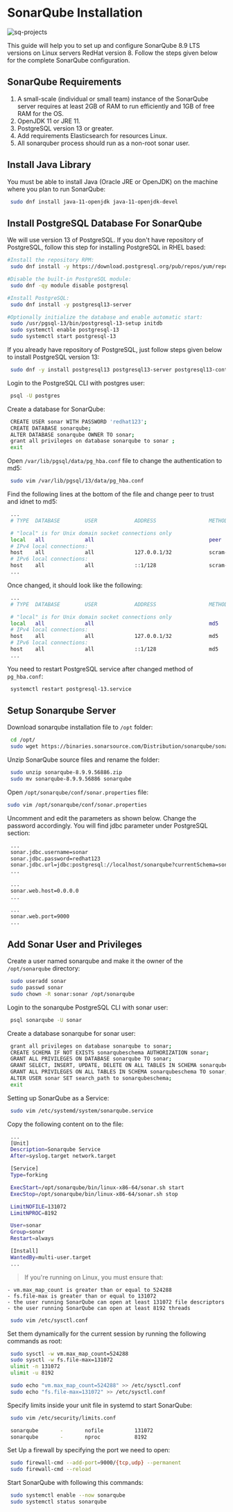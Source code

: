 # SonarQube Installation

![sq-projects](../img/sq.png)

This guide will help you to set up and configure SonarQube 8.9 LTS versions on Linux servers RedHat version 8. Follow the steps given below for the complete SonarQube configuration.

## SonarQube Requirements
1. A small-scale (individual or small team) instance of the SonarQube server requires at least 2GB of RAM to run efficiently and 1GB of free RAM for the OS.
2. OpenJDK 11 or JRE 11.
3. PostgreSQL version 13 or greater.
4. Add requirements Elasticsearch for resources Linux.
5. All sonarquber process should run as a non-root sonar user.

## Install Java Library

You must be able to install Java (Oracle JRE or OpenJDK) on the machine where you plan to run SonarQube:

```bash
 sudo dnf install java-11-openjdk java-11-openjdk-devel
```

## Install PostgreSQL Database For SonarQube
We will use version 13 of PostgreSQL. If you don't have repository of PostgreSQL, follow this step for installing PostgreSQL in RHEL based:

```bash
#Install the repository RPM:
 sudo dnf install -y https://download.postgresql.org/pub/repos/yum/reporpms/EL-8-x86_64/pgdg-redhat-repo-latest.noarch.rpm

#Disable the built-in PostgreSQL module:
 sudo dnf -qy module disable postgresql

#Install PostgreSQL:
 sudo dnf install -y postgresql13-server

#Optionally initialize the database and enable automatic start:
 sudo /usr/pgsql-13/bin/postgresql-13-setup initdb
 sudo systemctl enable postgresql-13
 sudo systemctl start postgresql-13
```

If you already have repository of PostgreSQL, just follow steps given below to install PostgreSQL version 13:

```bash
 sudo dnf -y install postgresql13 postgresql13-server postgresql13-contrib
```

Login to the PostgreSQL CLI with postgres user:

```bash
 psql -U postgres
```

Create a database for SonarQube:

```bash
 CREATE USER sonar WITH PASSWORD 'redhat123';
 CREATE DATABASE sonarqube;
 ALTER DATABASE sonarqube OWNER TO sonar;
 grant all privileges on database sonarqube to sonar ;
 exit
```

Open `/var/lib/pgsql/data/pg_hba.conf` file to change the authentication to md5:

```bash
 sudo vim /var/lib/pgsql/13/data/pg_hba.conf
```

Find the following lines at the bottom of the file and change peer to trust and idnet to md5:

```bash
 ...
 # TYPE  DATABASE        USER            ADDRESS                 METHOD

 # "local" is for Unix domain socket connections only
 local   all             all                                     peer
 # IPv4 local connections:
 host    all             all             127.0.0.1/32            scram-sha-256
 # IPv6 local connections:
 host    all             all             ::1/128                 scram-sha-256
 ...
```

Once changed, it should look like the following:

```bash
 ...
 # TYPE  DATABASE        USER            ADDRESS                 METHOD

 # "local" is for Unix domain socket connections only
 local   all             all                                     md5
 # IPv4 local connections:
 host    all             all             127.0.0.1/32            md5
 # IPv6 local connections:
 host    all             all             ::1/128                 md5
 ...
```

You need to restart PostgreSQL service after changed method of `pg_hba.conf`:

```bash
 systemctl restart postgresql-13.service
```

## Setup Sonarqube Server
Download sonarqube installation file to `/opt` folder:

```bash
 cd /opt/
 sudo wget https://binaries.sonarsource.com/Distribution/sonarqube/sonarqube-8.9.9.56886.zip
```

Unzip SonarQube source files and rename the folder:

```bash
 sudo unzip sonarqube-8.9.9.56886.zip
 sudo mv sonarqube-8.9.9.56886 sonarqube
```

Open `/opt/sonarqube/conf/sonar.properties` file:

```bash
sudo vim /opt/sonarqube/conf/sonar.properties
```

Uncomment and edit the parameters as shown below. Change the password accordingly. You will find jdbc parameter under PostgreSQL section:

```bash
 ...
 sonar.jdbc.username=sonar
 sonar.jdbc.password=redhat123
 sonar.jdbc.url=jdbc:postgresql://localhost/sonarqube?currentSchema=sonarqubeschema
 ...
 
 ...
 sonar.web.host=0.0.0.0
 ...

 ...
 sonar.web.port=9000
 ...
```

## Add Sonar User and Privileges

Create a user named sonarqube and make it the owner of the `/opt/sonarqube` directory:

```bash
 sudo useradd sonar
 sudo passwd sonar
 sudo chown -R sonar:sonar /opt/sonarqube
```

Login to the sonarqube PostgreSQL CLI with sonar user:

```bash
 psql sonarqube -U sonar
```

Create a database sonarqube for sonar user:

```bash
 grant all privileges on database sonarqube to sonar;
 CREATE SCHEMA IF NOT EXISTS sonarqubeschema AUTHORIZATION sonar;
 GRANT ALL PRIVILEGES ON DATABASE sonarqube TO sonar;
 GRANT SELECT, INSERT, UPDATE, DELETE ON ALL TABLES IN SCHEMA sonarqubeschema TO sonar;
 GRANT ALL PRIVILEGES ON ALL TABLES IN SCHEMA sonarqubeschema TO sonar;
 ALTER USER sonar SET search_path to sonarqubeschema;
 exit
```

Setting up SonarQube as a Service:

```bash
 sudo vim /etc/systemd/system/sonarqube.service
```

Copy the following content on to the file:

```bash
 ...
 [Unit]
 Description=Sonarqube Service
 After=syslog.target network.target

 [Service]
 Type=forking

 ExecStart=/opt/sonarqube/bin/linux-x86-64/sonar.sh start
 ExecStop=/opt/sonarqube/bin/linux-x86-64/sonar.sh stop

 LimitNOFILE=131072
 LimitNPROC=8192

 User=sonar
 Group=sonar
 Restart=always

 [Install]
 WantedBy=multi-user.target
 ...
```

>If you're running on Linux, you must ensure that:

    - vm.max_map_count is greater than or equal to 524288
    - fs.file-max is greater than or equal to 131072
    - the user running SonarQube can open at least 131072 file descriptors
    - the user running SonarQube can open at least 8192 threads

```bash
 sudo vim /etc/sysctl.conf
```

Set them dynamically for the current session by running the following commands as root:

```bash
 sudo sysctl -w vm.max_map_count=524288
 sudo sysctl -w fs.file-max=131072
 ulimit -n 131072
 ulimit -u 8192
```

```bash
 sudo echo "vm.max_map_count=524288" >> /etc/sysctl.conf
 sudo echo "fs.file-max=131072" >> /etc/sysctl.conf
```

Specify limits inside your unit file in systemd to start SonarQube:

```bash
 sudo vim /etc/security/limits.conf 
```

```bash
 sonarqube       -       nofile          131072
 sonarqube       -       nproc           8192
```

Set Up a firewall by specifying the port we need to open:

```bash
 sudo firewall-cmd --add-port=9000/{tcp,udp} --permanent 
 sudo firewall-cmd --reload
```

Start SonarQube with following this commands:

```bash
 sudo systemctl enable --now sonarqube 
 sudo systemctl status sonarqube
```

<!-- ```bash
 vim var/lib/pgsql/13/data/postgresql.conf
```
port=5428 -->
